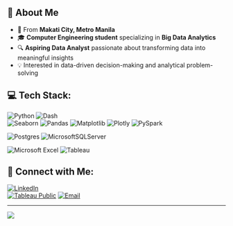 ## 📌 About Me  

- 📍 From **Makati City, Metro Manila**  
- 🎓 **Computer Engineering student** specializing in **Big Data Analytics**  
- 🔍 **Aspiring Data Analyst** passionate about transforming data into meaningful insights  
- 💡 Interested in data-driven decision-making and analytical problem-solving  

## 💻 Tech Stack:
![Python](https://img.shields.io/badge/python-3670A0?style=for-the-badge&logo=python&logoColor=ffdd54) 
![Dash](https://img.shields.io/badge/Dash-000000?style=for-the-badge&logo=dash&logoColor=white)  
![Seaborn](https://img.shields.io/badge/Seaborn-0095A8?style=for-the-badge&logo=python&logoColor=white) 
![Pandas](https://img.shields.io/badge/pandas-%23150458.svg?style=for-the-badge&logo=pandas&logoColor=white) 
![Matplotlib](https://img.shields.io/badge/Matplotlib-%23ffffff.svg?style=for-the-badge&logo=Matplotlib&logoColor=black) 
![Plotly](https://img.shields.io/badge/Plotly-%233F4F75.svg?style=for-the-badge&logo=plotly&logoColor=white) 
![PySpark](https://img.shields.io/badge/PySpark-FDEE21?style=for-the-badge&logo=apachespark&logoColor=black)

![Postgres](https://img.shields.io/badge/postgres-%23316192.svg?style=for-the-badge&logo=postgresql&logoColor=white) 
![MicrosoftSQLServer](https://img.shields.io/badge/Microsoft%20SQL%20Server-CC2927?style=for-the-badge&logo=microsoft%20sql%20server&logoColor=white) 

![Microsoft Excel](https://img.shields.io/badge/Microsoft_Excel-217346?style=for-the-badge&logo=microsoft-excel&logoColor=white) 
![Tableau](https://img.shields.io/badge/Tableau-E97627?style=for-the-badge&logo=Tableau&logoColor=white)

## 🔗 Connect with Me:
[![LinkedIn](https://img.shields.io/badge/LinkedIn-0A66C2?style=for-the-badge&logo=linkedin&logoColor=white)](https://www.linkedin.com/in/kierncb/)  
[![Tableau Public](https://img.shields.io/badge/Tableau%20Public-005F9E?style=for-the-badge&logo=tableau&logoColor=white)](https://public.tableau.com/app/profile/kierncb/vizzes)
[![Email](https://img.shields.io/badge/Email-D14836?style=for-the-badge&logo=gmail&logoColor=white)](mailto:kncbaladad@gmail.com)  

---
[![](https://visitcount.itsvg.in/api?id=kierncb&icon=0&color=0)](https://visitcount.itsvg.in)

<!-- Proudly created with GPRM ( https://gprm.itsvg.in ) -->
